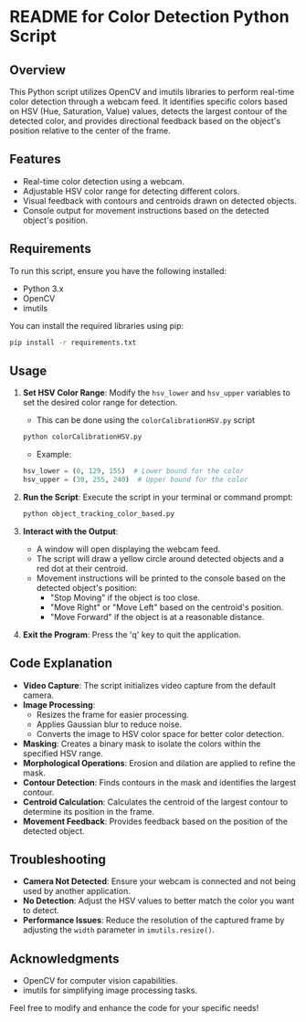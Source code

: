 # README for Color Detection Python Script

## Overview
This Python script utilizes OpenCV and imutils libraries to perform real-time color detection through a webcam feed. It identifies specific colors based on HSV (Hue, Saturation, Value) values, detects the largest contour of the detected color, and provides directional feedback based on the object's position relative to the center of the frame.

## Features
- Real-time color detection using a webcam.
- Adjustable HSV color range for detecting different colors.
- Visual feedback with contours and centroids drawn on detected objects.
- Console output for movement instructions based on the detected object's position.

## Requirements
To run this script, ensure you have the following installed:
- Python 3.x
- OpenCV
- imutils

You can install the required libraries using pip:

```bash
pip install -r requirements.txt
```

## Usage
1. **Set HSV Color Range**: Modify the `hsv_lower` and `hsv_upper` variables to set the desired color range for detection. 
   - This can be done using the `colorCalibrationHSV.py` script
    ```bash
    python colorCalibrationHSV.py
    ```
   - Example: 
   ```python
   hsv_lower = (0, 129, 155)  # Lower bound for the color
   hsv_upper = (30, 255, 240)  # Upper bound for the color
   ```

2. **Run the Script**: Execute the script in your terminal or command prompt:
   ```bash
   python object_tracking_color_based.py
   ```

3. **Interact with the Output**:
   - A window will open displaying the webcam feed.
   - The script will draw a yellow circle around detected objects and a red dot at their centroid.
   - Movement instructions will be printed to the console based on the detected object's position:
     - "Stop Moving" if the object is too close.
     - "Move Right" or "Move Left" based on the centroid's position.
     - "Move Forward" if the object is at a reasonable distance.

4. **Exit the Program**: Press the 'q' key to quit the application.

## Code Explanation
- **Video Capture**: The script initializes video capture from the default camera.
- **Image Processing**:
  - Resizes the frame for easier processing.
  - Applies Gaussian blur to reduce noise.
  - Converts the image to HSV color space for better color detection.
- **Masking**: Creates a binary mask to isolate the colors within the specified HSV range.
- **Morphological Operations**: Erosion and dilation are applied to refine the mask.
- **Contour Detection**: Finds contours in the mask and identifies the largest contour.
- **Centroid Calculation**: Calculates the centroid of the largest contour to determine its position in the frame.
- **Movement Feedback**: Provides feedback based on the position of the detected object.

## Troubleshooting
- **Camera Not Detected**: Ensure your webcam is connected and not being used by another application.
- **No Detection**: Adjust the HSV values to better match the color you want to detect.
- **Performance Issues**: Reduce the resolution of the captured frame by adjusting the `width` parameter in `imutils.resize()`.

## Acknowledgments
- OpenCV for computer vision capabilities.
- imutils for simplifying image processing tasks.

Feel free to modify and enhance the code for your specific needs!